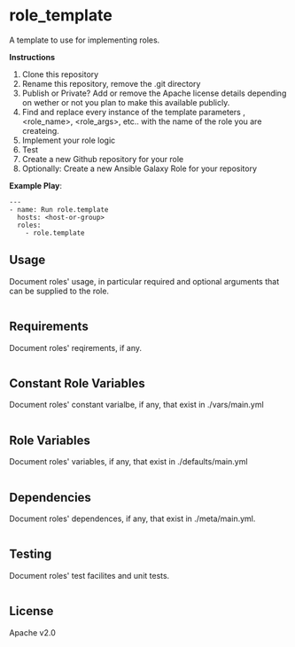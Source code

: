 role_template
========

A template to use for implementing roles.

**Instructions**
1) Clone this repository
2) Rename this repository, remove the .git directory
3) Publish or Private? Add or remove the Apache license details depending on wether or not you plan to make this available publicly. 
4) Find and replace every instance of the template parameters <role>, <role_name>, <role_args>, etc.. with the name of the role you are createing.
5) Implement your role logic
6) Test
7) Create a new Github repository for your role
8) Optionally: Create a new Ansible Galaxy Role for your repository

**Example Play**:
```
---
- name: Run role.template
  hosts: <host-or-group>
  roles:
    - role.template
```

Usage
-----

Document roles' usage, in particular required and optional arguments that can be supplied to the role.
```
```

Requirements
------------

Document roles' reqirements, if any.
```
```

Constant Role Variables
-----------------------

Document roles' constant varialbe, if any, that exist in ./vars/main.yml
```
```

Role Variables
-----------------------

Document roles' variables, if any, that exist in ./defaults/main.yml 
```
```

Dependencies
------------

Document roles' dependences, if any, that exist in ./meta/main.yml.
```
```

Testing
-------

Document roles' test facilites and unit tests.
```
```

License
-------

Apache v2.0
